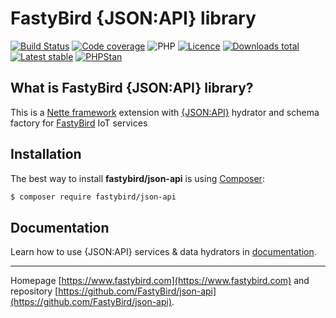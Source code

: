 # FastyBird {JSON:API} library

[![Build Status](https://badgen.net/github/checks/FastyBird/json-api/master?cache=300&style=flast-square)](https://github.com/FastyBird/json-api/actions)
[![Code coverage](https://badgen.net/coveralls/c/github/FastyBird/json-api?cache=300&style=flast-square)](https://coveralls.io/r/FastyBird/json-api)
![PHP](https://badgen.net/packagist/php/FastyBird/json-api?cache=300&style=flast-square)
[![Licence](https://badgen.net/packagist/license/FastyBird/json-api?cache=300&style=flast-square)](https://packagist.org/packages/FastyBird/json-api)
[![Downloads total](https://badgen.net/packagist/dt/FastyBird/json-api?cache=300&style=flast-square)](https://packagist.org/packages/FastyBird/json-api)
[![Latest stable](https://badgen.net/packagist/v/FastyBird/json-api/latest?cache=300&style=flast-square)](https://packagist.org/packages/FastyBird/json-api)
[![PHPStan](https://img.shields.io/badge/PHPStan-enabled-brightgreen.svg?style=flat-square)](https://github.com/phpstan/phpstan)

## What is FastyBird {JSON:API} library?

This is a [Nette framework](https://nette.org) extension with [{JSON:API}](https://jsonapi.org/) hydrator and schema factory for [FastyBird](https://www.fastybird.com) IoT services

## Installation

The best way to install **fastybird/json-api** is using [Composer](http://getcomposer.org/):

```sh
$ composer require fastybird/json-api
```

## Documentation

Learn how to use {JSON:API} services & data hydrators in [documentation](https://github.com/FastyBird/json-api/blob/master/docs/en/index.md).

***
Homepage [https://www.fastybird.com](https://www.fastybird.com) and repository [https://github.com/FastyBird/json-api](https://github.com/FastyBird/json-api).
